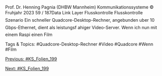 Prof. Dr. Henning Pagnia (DHBW Mannheim) Kommunikationssysteme © Fruhjahr 2023 59 / 187Data Link Layer Flusskontrolle
Flusskontrolle
Szenario
Ein schneller Quadcore-Desktop-Rechner, angebunden uber 10 Gbps-Ethernet,
dient als leistungsf ahiger Video-Server. Wenn ich nun mit einem Raspi einen Film

   Tags & Topics:
   #Quadcore-Desktop-Rechner
   #Video
   #Quadcore
   #Wenn
   #Film

[Previous: #KS_Folien_199](KS_Folien_199.md)

[Next: #KS_Folien_199](KS_Folien_199.md)